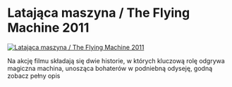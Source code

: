 Latająca maszyna / The Flying Machine 2011 
=============
[![Latająca maszyna / The Flying Machine 2011 ](http://vidos.pl/images/player.gif)](http://vidos.pl/latajaca-maszyna-the-flying-machine-2011)

 Na akcję filmu składają się dwie historie, w których kluczową rolę odgrywa magiczna machina, unosząca bohaterów w podniebną odyseję, godną zobacz pełny opis
